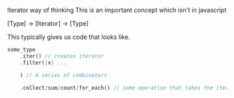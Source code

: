 Iterator way of thinking
This is an important concept which isn't in javascript

[Type] -> [Iterator] -> [Type]

This typically gives us code that looks like.

```rust
some_type
    .iter() // creates iterator
    .filter(|x| ...

    ) // A series of combinators

    .collect/sum/count/for_each() // some operation that takes the iterator
```
